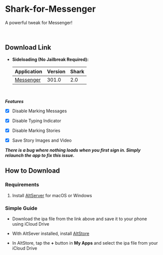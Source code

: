 # Shark-for-Messenger
A powerful tweak for Messenger!


&nbsp;

## Download Link

* **Sideloading (No Jailbreak Required):** 
   
    | Application | Version | Shark |
    | --- | --- | --- |
    | [Messenger](https://mega.nz/file/MB42DTBb#zgYnjgKBwwLYgwByIUXb7Bx8uCivqaLqG_1khrdyxnQ) | 301.0 | 2.0 |
        
&nbsp;

***Features***

- [x] Disable Marking Messages
- [x] Disable Typing Indicator
- [x] Disable Marking Stories
- [x] Save Story Images and Video


***There is a bug where nothing loads when you first sign in. Simply relaunch the app to fix this issue.***

## How to Download

### Requirements

1. Install [AltServer](https://altstore.io/) for macOS or Windows 

### Simple Guide

* Download the ipa file from the link above and save it to your phone using iCloud Drive 

* With AltSever installed, install [AltStore](https://altstore.io/faq/)  

* In AltStore, tap the **+** button in **My Apps** and select the ipa file from your iCloud Drive 




